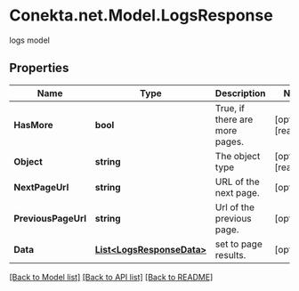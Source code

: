 # Conekta.net.Model.LogsResponse
logs model

## Properties

Name | Type | Description | Notes
------------ | ------------- | ------------- | -------------
**HasMore** | **bool** | True, if there are more pages. | [optional] [readonly] 
**Object** | **string** | The object type | [optional] [readonly] 
**NextPageUrl** | **string** | URL of the next page. | [optional] 
**PreviousPageUrl** | **string** | Url of the previous page. | [optional] 
**Data** | [**List&lt;LogsResponseData&gt;**](LogsResponseData.md) | set to page results. | [optional] 

[[Back to Model list]](../README.md#documentation-for-models) [[Back to API list]](../README.md#documentation-for-api-endpoints) [[Back to README]](../README.md)

